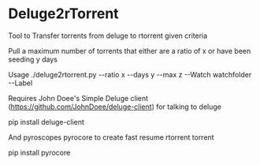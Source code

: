 # Deluge2rTorrent

Tool to Transfer torrents from deluge to rtorrent given criteria

Pull a maximum number of torrents that either are a ratio of x or have been seeding y days

Usage ./deluge2rtorrent.py --ratio x --days y --max z --Watch watchfolder --Label

Requires John Doee's Simple Deluge client (https://github.com/JohnDoee/deluge-client) for talking to deluge

pip install deluge-client

And pyroscopes pyrocore to create fast resume rtorrent torrent

pip install pyrocore


